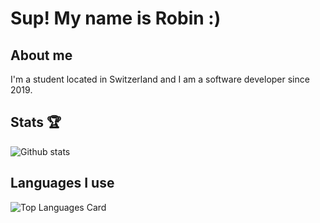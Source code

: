 # Sup! My name is Robin :)

## About me
I'm a student located in Switzerland and I am a software developer since 2019.

## Stats 🏆 
![Github stats](https://github-readme-stats.vercel.app/api?username=RobinZweifel&theme=github_dark&show_icons=true&count_private=true)

## Languages I use
![Top Languages Card](https://github-readme-stats.vercel.app/api/top-langs/?username=RobinZweifel&layout=compact&theme=github_dark)
